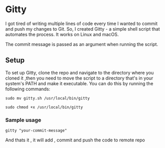 # Gitty

I got tired of writing multiple lines of code every time I wanted to commit and push my changes to Git. So, I created Gitty - a simple shell script that automates the process. It works on Linux and macOS.

The commit message is passed as an argument when running the script.

## Setup

To set up Gitty, clone the repo and navigate to the directory where you cloned it ,then you need to move the script to a directory that's in your system's PATH and make it executable. You can do this by running the following commands:

```shellscript
sudo mv gitty.sh /usr/local/bin/gitty
```

```shellscript
sudo chmod +x /usr/local/bin/gitty
```

### Sample usage 

```shellscript
gitty "your-commit-message"
```

And thats it , it will add , commit and push the code to remote repo 
